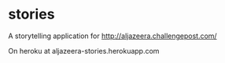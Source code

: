 stories
=======

A storytelling application for http://aljazeera.challengepost.com/

On heroku at aljazeera-stories.herokuapp.com
